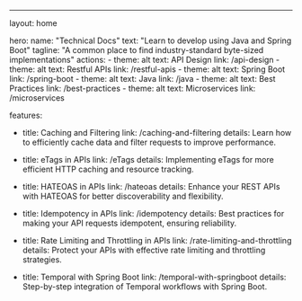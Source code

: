 ---
layout: home

hero:
  name: "Technical Docs"
  text: "Learn to develop using Java and Spring Boot"
  tagline: "A common place to find industry-standard byte-sized implementations"
  actions:
    - theme: alt
      text: API Design
      link: /api-design
    - theme: alt
      text: Restful APIs
      link: /restful-apis
    - theme: alt
      text: Spring Boot
      link: /spring-boot
    - theme: alt
      text: Java
      link: /java
    - theme: alt
      text: Best Practices
      link: /best-practices
    - theme: alt
      text: Microservices
      link: /microservices

features:
  - title: Caching and Filtering
    link: /caching-and-filtering
    details: Learn how to efficiently cache data and filter requests to improve performance.

  - title: eTags in APIs
    link: /eTags
    details: Implementing eTags for more efficient HTTP caching and resource tracking.

  - title: HATEOAS in APIs
    link: /hateoas
    details: Enhance your REST APIs with HATEOAS for better discoverability and flexibility.

  - title: Idempotency in APIs
    link: /idempotency
    details: Best practices for making your API requests idempotent, ensuring reliability.

  - title: Rate Limiting and Throttling in APIs
    link: /rate-limiting-and-throttling
    details: Protect your APIs with effective rate limiting and throttling strategies.

  - title: Temporal with Spring Boot
    link: /temporal-with-springboot
    details: Step-by-step integration of Temporal workflows with Spring Boot.
